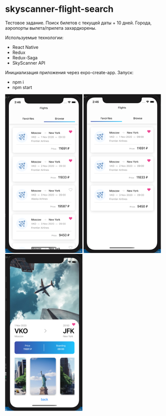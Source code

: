 # skyscanner-flight-search

Тестовое задание.
Поиск билетов с текущей даты + 10 дней.
Города, аэропорты вылета/прилета захардкорены.

Используемые технологии:
  - React Native
  - Redux
  - Redux-Saga
  - SkyScanner API

Инициализация приложения через expo-create-app.
Запуск: 
  - npm i
  - npm start
  
  <img src="./assets/sky1.png" width="250" alt="1 page">
  <img src="./assets/sky2.png" width="250" alt="2 page">
  <img src="./assets/sky3.png" width="250" alt="1 page">

